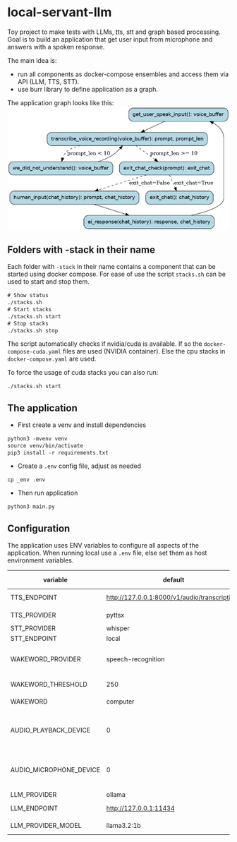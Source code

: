 # local-servant-llm
Toy project to make tests with LLMs, tts, stt and graph based processing. Goal is to build an application that get user input from microphone and answers with a spoken response.

The main idea is:
* run all components as docker-compose ensembles and access them via API (LLM, TTS, STT).
* use burr library to define application as a graph.

The application graph looks like this:
![Graph](./graph.png)


## Folders with -stack in their name
Each folder with `-stack` in their name contains a component that can be started using docker compose. For ease of 
use the script `stacks.sh` can be used to start and stop them.

```
# Show status
./stacks.sh
# Start stacks
./stacks.sh start
# Stop stacks
./stacks.sh stop
```
The script automatically checks if nvidia/cuda is available. If so the `docker-compose-cuda.yaml` files are used (NVIDIA container). Else the cpu stacks in `docker-compose.yaml` are used. 

To force the usage of cuda stacks you can also run:
```
./stacks.sh start
```

## The application

* First create a venv and install dependencies
```
python3 -mvenv venv
source venv/bin/activate
pip3 install -r requirements.txt
```
* Create a `.env` config file, adjust as needed
```
cp _env .env
```

* Then run application
```
python3 main.py
```
## Configuration

The application uses ENV variables to configure all aspects of the application.
When running local use a `.env` file, else set them as host environment variables.

| variable                | default                                       | possible values                          |
|-------------------------|-----------------------------------------------|------------------------------------------|
| TTS_ENDPOINT            | http://127.0.0.1:8000/v1/audio/transcriptions | any http endpoint                        |
| TTS_PROVIDER            | pyttsx                                        | pyttsx, transformers                     |
| STT_PROVIDER            | whisper                                       | whisper                                  |
| STT_ENDPOINT            | local                                         | local                                    |
| WAKEWORD_PROVIDER       | speech-recognition                            | speech-recognition, open-wakeword        |
| WAKEWORD_THRESHOLD      | 250                                           | any positive integer                     |
| WAKEWORD                | computer                                      | any word or short phrase                 |
| AUDIO_PLAYBACK_DEVICE   | 0                                             | the device number, negative means "auto" |
| AUDIO_MICROPHONE_DEVICE | 0                                             | the device number, negative means "auto" |
| LLM_PROVIDER            | ollama                                        | ollama                                   |
| LLM_ENDPOINT            | http://127.0.0.1:11434                        | any http endpoint                        |
| LLM_PROVIDER_MODEL      | llama3.2:1b                                   | llama3.2:1b, llama3.2:3b                 |

